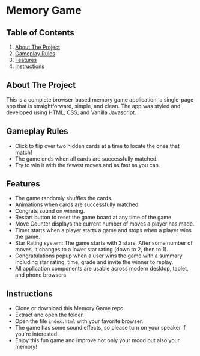 # Memory Game


## Table of Contents
1. [About The Project](#about-the-project)
2. [Gameplay Rules](#gameplay-rules)
3. [Features](#features)
4. [Instructions](#instructions)


## About The Project
This is a complete browser-based memory game application, a single-page app that is straightforward, simple, and clean.
The app was styled and developed using HTML, CSS, and Vanilla Javascript.

## Gameplay Rules
- Click to flip over two hidden cards at a time to locate the ones that match!
- The game ends when all cards are successfully matched.
- Try to win it with the fewest moves and as fast as you can.

## Features
- The game randomly shuffles the cards.
- Animations when cards are successfully matched.
- Congrats sound on winning.
- Restart button to reset the game board at any time of the game.
- Move Counter displays the current number of moves a player has made.
- Timer starts when a player starts a game and stops when a player wins the game.
- Star Rating system: The game starts with 3 stars. After some number of moves, it changes to a lower star rating (down to 2, then to 1).
- Congratulations popup when a user wins the game with a summary including star rating, time, grade and invite the winner to replay.
- All application components are usable across modern desktop, tablet, and phone browsers.

## Instructions
- Clone or download this Memory Game repo.
- Extract and open the folder.
- Open the file `index.html` with your favorite browser.
- The game has some sound effects, so please turn on your speaker if you're interested.
- Enjoy this fun game and improve not only your mood but also your memory!


